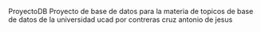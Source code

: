 ProyectoDB
Proyecto de base de datos para la materia de topicos de base de datos de la universidad ucad
por contreras cruz antonio de jesus
